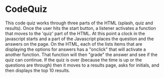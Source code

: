 # CodeQuiz

This code quiz works through three parts of the HTML (splash, quiz and results).  Once the user hits the start button, a listener activates a function that moves to the 'quiz' part of the HTML.  At this point a clock in the javascript starts and a part of the Javascript places the question and the answers on the page.  On the HTML, each of the lists items that are displaying the options for answers has a "onclick" that will activate a another function.  That function will then "grade" the answer and see if the quiz can continue.  If the quiz is over (because the time is up or the questions are through) then it moves to a results page, asks for initials, and then displays the top 10 results.  

